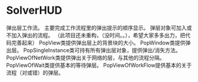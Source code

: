 # SolverHUD
弹出层工作流。 主要完成工作流程里的弹出提示的顺序显示。 弹层对象可加入或不加入弹出的流程。 （此项目还未重构，（没时间。。），希望大家多多出力，把代码完善起来） PopView类提供弹出层上的背景块的大小。 PopWindow类提供弹出层。 PopSingleInstance类可持有所有弹出层对象，提供弹出/消失方法。 PopViewOfNetWork类提供弹出关于网络的层，与其他的流程分隔。 PopViewOfWait类提供基本的等待弹层。 PopViewOfWorkFlow提供基本的关于流程（对或错）的弹层。
